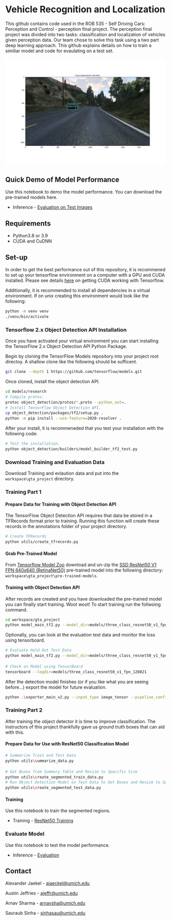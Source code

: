 # Vehicle Recognition and Localization

This github contains code used in the ROB 535 - Self Driving Cars: Perception and Control - perception final project. The perception final project was divided into two tasks: classification and localization of vehicles given perception data. Our team chose to solve this task using a two part deep learning approach. This github explains details on how to train a similiar model and code for evaulating on a test set.

<p align="center">
  <img src="doc/img/0053_imageEvaluated.png" width=800>
</p>

## Quick Demo of Model Performance

Use this notebook to demo the model performance. You can download the pre-trained models here.
*   Inference - [Evaluation on Test Images](notebooks/TestModelPerformance.ipynb) 

## Requirements

* Python3.8 or 3.9
* CUDA and CuDNN

## Set-up
In order to get the best performance out of this repository, it is recommened to set up your tensorflow environment on a computer with a GPU and CUDA installed. Please see details [here](https://www.tensorflow.org/install/gpu) on getting CUDA working with Tensorflow.


Additionally, it is recommended to install all dependencies in a virtual environment. 
If on unix creating this environment would look like the following:
```bash
python -m venv venv
./venv/bin/activate
```

### Tensorflow 2.x Object Detection API Installation
Once you have activated your virtual environment you can start installing the TensorFlow 2.x Object Detection API Python Package.

Begin by cloning the TensorFlow Models repository into your project root directoy. A shallow clone like the following should be sufficent.

```bash
git clone --depth 1 https://github.com/tensorflow/models.git
```
Once cloned, install the object detection API.
```bash
cd models/research
# Compile protos.
protoc object_detection/protos/*.proto --python_out=.
# Install TensorFlow Object Detection API.
cp object_detection/packages/tf2/setup.py .
python -m pip install --use-feature=2020-resolver .
```
After your install, it is recommeneded that you test your installation with the following code:

```bash
# Test the installation.
python object_detection/builders/model_builder_tf2_test.py
```

### Download Training and Evaluation Data
Download Training and evlaution data and put into the `workspace\gta_project` directory.

### Training Part 1

#### Prepare Data for Training with Object Detection API
The TensorFlow Object Detection API requires that data be stored in a TFRecords format prior to training. 
Running this function will create these records in the annotations folder of your project directory.

```bash
# Create TFRecords
python utils/create_tfrecords.py
```
#### Grab Pre-Trained Model 
From [Tensorflow Model Zoo](https://github.com/tensorflow/models/blob/master/research/object_detection/g3doc/tf2_detection_zoo.md) download and un-zip the [SSD ResNet50 V1 FPN 640x640 (RetinaNet50)](http://download.tensorflow.org/models/object_detection/tf2/20200711/ssd_resnet50_v1_fpn_640x640_coco17_tpu-8.tar.gz) pre-trained model into the following directory: `workspace\gta_project\pre-trained-models`.

#### Training with Object Detection API
After records are created and you have downloaded the pre-trained model you can finally start training. Woot woot! To start training run the follwoing command.

```bash
cd workspace/gta_project
python model_main_tf2.py --model_dir=models/three_class_resnet50_v1_fpn_120821 --pipeline_config_path=models/three_class_resnet50_v1_fpn_120821/pipeline.config
```

Optionally, you can look at the evaluation test data and monitor the loss using tensorboard.
```bash
# Evaluate Hold Out Test Data
python model_main_tf2.py --model_dir=models/three_class_resnet50_v1_fpn_120821 --pipeline_config_path=models/three_class_resnet50_v1_fpn_120821/pipeline.config --checkpoint_dir=models/three_class_resnet50_v1_fpn_120821

# Check on Model using TensorBoard
tensorboard --logdir=models/three_class_resnet50_v1_fpn_120821
```

After the detection model finishes (or if you like what you are seeing before...) export the model for future evaluation.
```bash
python .\exporter_main_v2.py --input_type image_tensor --pipeline_config_path .\models\three_class_resnet50_v1_fpn_120821\pipeline.config --trained_checkpoint_dir .\models\three_class_resnet50_v1_fpn_120821\ --output_directory .\exported-models\three_class_resnet50_v1_fpn_120821
```
### Training Part 2
After training the object detector it is time to improve classification. The instructors of this project thankfully gave us ground truth boxes that can aid with this.

#### Prepare Data for Use with ResNet50 Classification Model
```bash
# Summarize Train and Test Data
python utils\summarize_data.py

# Get Boxes from Summary Table and Resize to Specific Size
python utils\create_segmented_train_data.py
# Run Object Detection Model on Test Data to Get Boxes and Resize to Specific Size
python utils\create_segmented_test_data.py
```
#### Training
Use this notebook to train the segmented regions.
*   Training - [ResNet50 Training](notebooks/ResNet50_TransferLearning_v1_Regions.ipynb)

### Evaluate Model
Use this notebook to test the model performance.
*   Inference - [Evaluation](notebooks/TestModelPerformance.ipynb)


## Contact
Alexander Jaekel - ajaeckel@umich.edu 

Austin Jeffries - ajeffr@umich.edu

Arnav Sharma - arnavsha@umich.edu

Sauraub Sinha - sinhasau@umich.edu 